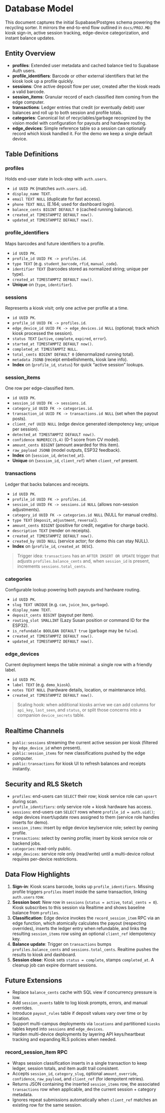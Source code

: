 # Database Model

This document captures the initial Supabase/Postgres schema powering the recycling sorter. It mirrors the end-to-end flow outlined in `docs/PROJ.MD`: kiosk sign-in, active session tracking, edge-device categorization, and instant balance updates.

## Entity Overview
- **profiles**: Extended user metadata and cached balance tied to Supabase Auth users.
- **profile_identifiers**: Barcode or other external identifiers that let the kiosk look up a profile quickly.
- **sessions**: One active deposit flow per user, created after the kiosk reads a valid barcode.
- **session_items**: Granular record of each classified item coming from the edge computer.
- **transactions**: Ledger entries that credit (or eventually debit) user balances and roll up to both session and profile totals.
- **categories**: Canonical list of recyclables/garbage recognized by the vision model with configuration for payouts and hardware routing.
- **edge_devices**: Simple reference table so a session can optionally record which kiosk handled it. For the demo we keep a single default device.

## Table Definitions

### profiles
Holds end-user state in lock-step with `auth.users`.
- `id UUID PK` (matches `auth.users.id`).
- `display_name TEXT`.
- `email TEXT NULL` (duplicate for fast access).
- `phone TEXT NULL` (E.164; used for dashboard login).
- `balance_cents BIGINT DEFAULT 0` (cached running balance).
- `created_at TIMESTAMPTZ DEFAULT now()`.
- `updated_at TIMESTAMPTZ DEFAULT now()`.

### profile_identifiers
Maps barcodes and future identifiers to a profile.
- `id UUID PK`.
- `profile_id UUID FK -> profiles.id`.
- `type TEXT` (e.g. `student_barcode`, `rfid`, `manual_code`).
- `identifier TEXT` (barcodes stored as normalized string; unique per type).
- `created_at TIMESTAMPTZ DEFAULT now()`.
- **Unique** on (`type`, `identifier`).

### sessions
Represents a kiosk visit; only one active per profile at a time.
- `id UUID PK`.
- `profile_id UUID FK -> profiles.id`.
- `edge_device_id UUID FK -> edge_devices.id NULL` (optional; track which kiosk processed the session).
- `status TEXT` (`active`, `complete`, `expired`, `error`).
- `started_at TIMESTAMPTZ DEFAULT now()`.
- `completed_at TIMESTAMPTZ NULL`.
- `total_cents BIGINT DEFAULT 0` (denormalized running total).
- `metadata JSONB` (receipt embellishments, kiosk lane info).
- **Index** on (`profile_id`, `status`) for quick “active session” lookups.

### session_items
One row per edge-classified item.
- `id UUID PK`.
- `session_id UUID FK -> sessions.id`.
- `category_id UUID FK -> categories.id`.
- `transaction_id UUID FK -> transactions.id NULL` (set when the payout posts).
- `client_ref UUID NULL` (edge device generated idempotency key; unique per session).
- `detected_at TIMESTAMPTZ DEFAULT now()`.
- `confidence NUMERIC(5,4)` (0-1 score from CV model).
- `amount_cents BIGINT` (amount awarded for this item).
- `raw_payload JSONB` (model outputs, ESP32 feedback).
- **Index** on (`session_id`, `detected_at`).
- **Unique** on (`session_id`, `client_ref`) when `client_ref` present.

### transactions
Ledger that backs balances and receipts.
- `id UUID PK`.
- `profile_id UUID FK -> profiles.id`.
- `session_id UUID FK -> sessions.id NULL` (allows non-session adjustments).
- `category_id UUID FK -> categories.id NULL` (NULL for manual credits).
- `type TEXT` (`deposit`, `adjustment`, `reversal`).
- `amount_cents BIGINT` (positive for credit, negative for charge back).
- `description TEXT` (render on receipts).
- `created_at TIMESTAMPTZ DEFAULT now()`.
- `created_by UUID NULL` (service actor; for demo this can stay NULL).
- **Index** on (`profile_id`, `created_at DESC`).

> Trigger idea: `transactions` has an `AFTER INSERT OR UPDATE` trigger that adjusts `profiles.balance_cents` and, when `session_id` is present, increments `sessions.total_cents`.

### categories
Configurable lookup powering both payouts and hardware routing.
- `id UUID PK`.
- `slug TEXT UNIQUE` (e.g. `can`, `juice_box`, `garbage`).
- `display_name TEXT`.
- `deposit_cents BIGINT` (payout per item).
- `routing_slot SMALLINT` (Lazy Susan position or command ID for the ESP32).
- `is_refundable BOOLEAN DEFAULT true` (garbage may be `false`).
- `created_at TIMESTAMPTZ DEFAULT now()`.
- `updated_at TIMESTAMPTZ DEFAULT now()`.

### edge_devices
Current deployment keeps the table minimal: a single row with a friendly label.
- `id UUID PK`.
- `label TEXT` (e.g. `demo_kiosk`).
- `notes TEXT NULL` (hardware details, location, or maintenance info).
- `created_at TIMESTAMPTZ DEFAULT now()`.

> Scaling hook: when additional kiosks arrive we can add columns for `api_key`, `last_seen`, and `status`, or split those concerns into a companion `device_secrets` table.

## Realtime Channels
- `public:sessions` streaming the current active session per kiosk (filtered by `edge_device_id` when present).
- `public:session_items` for new classifications pushed by the edge computer.
- `public:transactions` for kiosk UI to refresh balances and receipts instantly.

## Security and RLS Sketch
- `profiles`: end-users can `SELECT` their row; kiosk service role can `upsert` during scan.
- `profile_identifiers`: only service role + kiosk hardware has access.
- `sessions`: end-users can `SELECT` rows where `profile_id = auth.uid()`; edge devices insert/update rows assigned to them (service role handles inserts for demo).
- `session_items`: insert by edge device key/service role; select by owning profile.
- `transactions`: select by owning profile; insert by kiosk service role or backend jobs.
- `categories`: read-only public.
- `edge_devices`: service role only (read/write) until a multi-device rollout requires per-device restrictions.

## Data Flow Highlights
1. **Sign-in**: Kiosk scans barcode, looks up `profile_identifiers`. Missing profile triggers `profiles` insert inside the same transaction, linking `auth.users` row.
2. **Session boot**: New row in `sessions` (`status = active`, `total_cents = 0`). Kiosk subscribes to this session via Realtime and shows baseline balance from `profiles`.
3. **Classification**: Edge device invokes the `record_session_item` RPC via an edge function, which atomically calculates the payout (respecting overrides), inserts the ledger entry when refundable, and links the resulting `session_items` row using an optional `client_ref` idempotency key.
4. **Balance update**: Trigger on `transactions` bumps `profiles.balance_cents` and `sessions.total_cents`. Realtime pushes the results to kiosk and dashboard.
5. **Session close**: Kiosk sets `status = complete`, stamps `completed_at`. A cleanup job can expire dormant sessions.

## Future Extensions
- Replace `balance_cents` cache with SQL view if concurrency pressure is low.
- Add `session_events` table to log kiosk prompts, errors, and manual overrides.
- Introduce `payout_rules` table if deposit values vary over time or by location.
- Support multi-campus deployments via `locations` and partitioned `kiosks` tables keyed into `sessions` and `edge_devices`.
- Harden multi-device deployments by layering API keys/heartbeat tracking and expanding RLS policies when needed.


### record_session_item RPC
- Wraps session classification inserts in a single transaction to keep ledger, session totals, and item audit trail consistent.
- Accepts `session_id`, `category_slug`, optional `amount_override`, `confidence`, `raw_payload`, and `client_ref` (for idempotent retries).
- Returns JSON containing the inserted `session_items` row, the associated `transactions` row when applicable, and the current session + category metadata.
- Ignores repeat submissions automatically when `client_ref` matches an existing row for the same session.

